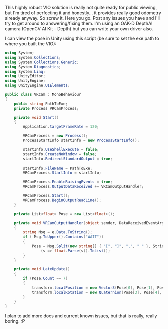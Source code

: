 This highly robust VIO solution is really not quite ready for public viewing, 
but I'm tired of perfecting it and honestly... it provides really good odometry already anyway. 
So screw it. Here you go. Post any issues you have and I'll try to get around to answering/fixing them. 
I'm using an OAK-D DepthAI camera (OpenCV AI Kit - Depth) but you can write your own driver also. 

I can view the pose in Unity using this script (be sure to set the exe path to where you built the VIO): 

```csharp
using System;
using System.Collections;
using System.Collections.Generic;
using System.Diagnostics;
using System.Linq;
using UnityEditor;
using UnityEngine;
using UnityEngine.UIElements;

public class VRCam : MonoBehaviour
{
    public string PathToExe;
    private Process VRCamProcess;

    private void Start()
    {
        Application.targetFrameRate = 120;

        VRCamProcess = new Process();
        ProcessStartInfo startInfo = new ProcessStartInfo();

        startInfo.UseShellExecute = false;
        startInfo.CreateNoWindow = false;
        startInfo.RedirectStandardOutput = true;

        startInfo.FileName = PathToExe;
        VRCamProcess.StartInfo = startInfo;

        VRCamProcess.EnableRaisingEvents = true;
        VRCamProcess.OutputDataReceived += VRCamOutputHandler;

        VRCamProcess.Start();
        VRCamProcess.BeginOutputReadLine();
    }

    private List<float> Pose = new List<float>();

    private void VRCamOutputHandler(object sender, DataReceivedEventArgs e)
    {
        string Msg = e.Data.ToString();
        if (!Msg.ToUpper().Contains("WAIT"))
        {
            Pose = Msg.Split(new string[] { "[", "]", ",", " " }, StringSplitOptions.RemoveEmptyEntries).Select
                (s => float.Parse(s)).ToList();
        }
    }

    private void LateUpdate()
    {
        if (Pose.Count == 7)
        {
            transform.localPosition = new Vector3(Pose[0], Pose[1], Pose[2]) / 100.0f;
            transform.localRotation = new Quaternion(Pose[3], Pose[4], Pose[5], Pose[6]);
        }
    }
}
```

I plan to add more docs and current known issues, but that is really, really boring. :P
